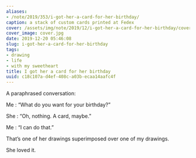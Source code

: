 ```yaml
---
aliases:
- /note/2019/353/i-got-her-a-card-for-her-birthday/
caption: a stack of custom cards printed at Fedex
cover: /assets/img/note/2019/12/i-got-her-a-card-for-her-birthday/cover.jpg
cover_image: cover.jpg
date: 2019-12-20 05:46:08
slug: i-got-her-a-card-for-her-birthday
tags:
- drawing
- life
- with my sweetheart
title: I got her a card for her birthday
uuid: c18c107a-d4ef-408c-a03b-ecaa14aafc4f
---
```


A paraphrased conversation:

Me
: “What do you want for your birthday?”

She
: “Oh, nothing. A card, maybe.”

Me
: “I can do that.”

That’s one of her drawings superimposed over one of my drawings.

She loved it.